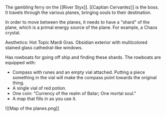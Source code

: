 The gambling ferry on the [[River Styx]]. [[Captian Cervantez]] is the boss. It travels through the various planes, bringing souls to their destination.

In order to move between the planes, it needs to have a "shard" of the plane, which is a primal energy source of the plane. For example, a Chaos crystal.

Aesthetics: Hot Topic Mardi Gras. Obsidian exterior with multicolored stained glass cathedral-like windows.

Has rowboats for going off ship and finding these shards. The rowboats are equipped with:
- Compass with runes and an empty vial attached. Putting a piece something in the vial will make the compass point towards the original thing.
- A single vial of red potion.
- One coin: "Currency of the realm of Batar; One mortal soul."
- A map that fills in as you use it.

![[Map of the planes.png]]